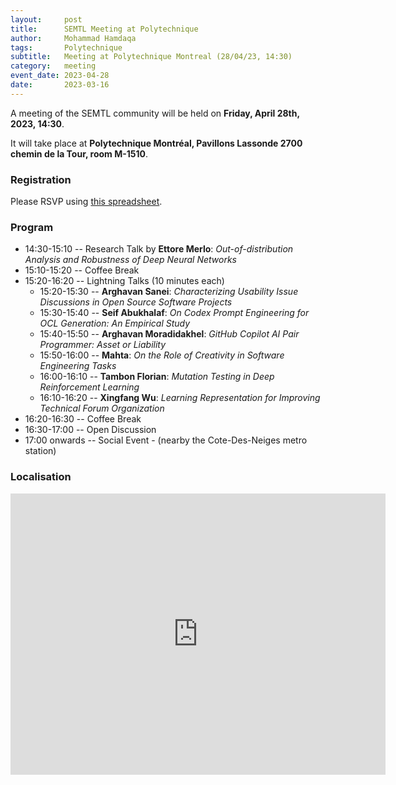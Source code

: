 ```yaml
---
layout:     post
title:      SEMTL Meeting at Polytechnique
author:     Mohammad Hamdaqa
tags: 		Polytechnique
subtitle:  	Meeting at Polytechnique Montreal (28/04/23, 14:30)
category:   meeting
event_date: 2023-04-28
date:       2023-03-16
---
```


A meeting of the SEMTL community will be held on **Friday, April 28th, 2023, 14:30**. 

It will take place at **Polytechnique Montréal, Pavillons Lassonde
2700 chemin de la Tour, room M-1510**.

### Registration

Please RSVP using [this spreadsheet](https://docs.google.com/spreadsheets/d/1fG5uRQbvPufsGLUAnelnuzTSneUVe6L1RDAD7ZTWeIE/edit#gid=2050364703).

### Program

- 14:30-15:10 -- Research Talk by **Ettore Merlo**: _Out-of-distribution Analysis and Robustness of Deep Neural Networks_
- 15:10-15:20 -- Coffee Break
- 15:20-16:20 -- Lightning Talks (10 minutes each)
  - 15:20-15:30 -- **Arghavan Sanei**: _Characterizing Usability Issue Discussions in Open Source Software Projects_
  - 15:30-15:40 -- **Seif Abukhalaf**: _On Codex Prompt Engineering for OCL Generation: An Empirical Study_
  - 15:40-15:50 -- **Arghavan Moradidakhel**: _GitHub Copilot AI Pair Programmer: Asset or Liability_
  - 15:50-16:00 -- **Mahta**: _On the Role of Creativity in Software Engineering Tasks_
  - 16:00-16:10 -- **Tambon Florian**: _Mutation Testing in Deep Reinforcement Learning_
  - 16:10-16:20 -- **Xingfang Wu**: _Learning Representation for Improving Technical Forum Organization_
- 16:20-16:30 -- Coffee Break
- 16:30-17:00 -- Open Discussion
- 17:00 onwards -- Social Event - (nearby the Cote-Des-Neiges metro station)

### Localisation

<iframe src="https://www.google.com/maps/embed?pb=!1m18!1m12!1m3!1d2796.250540863343!2d-73.61632032735199!3d45.505034918254005!2m3!1f0!2f0!3f0!3m2!1i1024!2i768!4f13.1!3m3!1m2!1s0x4cc9194cb10303d5%3A0x791522d52613d2db!2sLassonde%20Pavilion%20-%20Polytechnique%20Montreal!5e0!3m2!1sen!2sca!4v1679073738980!5m2!1sen!2sca" width="600" height="450" style="border:0;" allowfullscreen="" loading="lazy" referrerpolicy="no-referrer-when-downgrade"></iframe>
